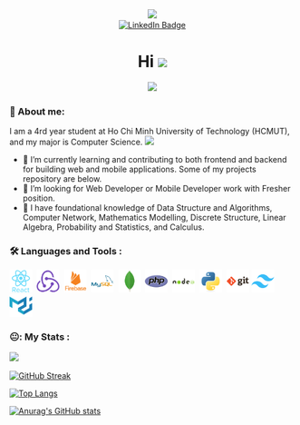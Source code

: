 <div id="header" align="center">
  <img src="https://media.giphy.com/media/M9gbBd9nbDrOTu1Mqx/giphy.gif" width="100"/>
</div>
<div id="badges" align="center">
  <a href="https://www.linkedin.com/in/levanvy02">
    <img src="https://img.shields.io/badge/LinkedIn-blue?style=for-the-badge&logo=linkedin&logoColor=white" alt="LinkedIn Badge"/>
  </a>
  <h1>
  Hi  <img src="https://media.giphy.com/media/hvRJCLFzcasrR4ia7z/giphy.gif" width="30px"/>
</h1>
</div>
<!-- <div><img src="https://komarev.com/ghpvc/?username=iamlvv&style=flat-square&color=blue" alt=""/> -->
</div>
<div align="center">
  <img src="https://media.giphy.com/media/CrFLL3CnRpw5ddlBMm/giphy.gif" width="600" height=""/>
</div>
 


### 💁 About me:
I am a 4rd year student at Ho Chi Minh University of Technology (HCMUT), and my major is Computer Science. <img src="https://media.giphy.com/media/WUlplcMpOCEmTGBtBW/giphy.gif" width="30">
- 🔭 I’m currently learning and contributing to both frontend and backend for building web and mobile applications. Some of my projects repository are below.
- 🤔 I’m looking for Web Developer or Mobile Developer work with Fresher position.
- 🧱 I have foundational knowledge of Data Structure and Algorithms, Computer Network, Mathematics Modelling, Discrete Structure, Linear Algebra, Probability and Statistics, and Calculus.

### :hammer_and_wrench: Languages and Tools :
<div>
  <img src="https://github.com/devicons/devicon/blob/master/icons/react/react-original-wordmark.svg" title="React" alt="React" width="40" height="40"/>&nbsp;
	  <img src="https://github.com/devicons/devicon/blob/master/icons/redux/redux-original.svg" title="Redux" alt="Redux " width="40" height="40"/>&nbsp;
  <img src="https://github.com/devicons/devicon/blob/master/icons/firebase/firebase-plain-wordmark.svg" title="Firebase" alt="Firebase" width="40" height="40"/>&nbsp;
  <img src="https://github.com/devicons/devicon/blob/master/icons/mysql/mysql-original-wordmark.svg" title="MySQL"  alt="MySQL" width="40" height="40"/>&nbsp;
	<img src="https://github.com/devicons/devicon/blob/master/icons/mongodb/mongodb-original.svg" title="MongoDB" alt="MongoDB" width="40" height="40"/>&nbsp;
	<img src="https://github.com/devicons/devicon/blob/master/icons/php/php-original.svg" title="PHP" alt="PHP" width="40" height="40"/>&nbsp;
  <img src="https://github.com/devicons/devicon/blob/master/icons/nodejs/nodejs-original-wordmark.svg" title="NodeJS" alt="NodeJS" width="40" height="40"/>&nbsp;
	<img src="https://github.com/devicons/devicon/blob/master/icons/python/python-original.svg" title="Python" alt="Python" width="40" height="40"/>&nbsp;
  <img src="https://github.com/devicons/devicon/blob/master/icons/git/git-original-wordmark.svg" title="Git" **alt="Git" width="40" height="40"/>
	<img src="https://github.com/devicons/devicon/blob/master/icons/tailwindcss/tailwindcss-plain.svg" title = "TailwindCSS" alt="TailwindCSS" width="40" height = "40"/>&nbsp;
	<img src="https://github.com/devicons/devicon/blob/master/icons/materialui/materialui-original.svg" title="Material UI" alt="Material UI" width="40" height="40"/>&nbsp;
</div>

### 😐: My Stats :
![](https://komarev.com/ghpvc/?username=iamlvv&color=brightgreen)

[![GitHub Streak](http://github-readme-streak-stats.herokuapp.com?user=iamlvv)](https://git.io/streak-stats)

[![Top Langs](https://github-readme-stats.vercel.app/api/top-langs/?username=iamlvv&layout=compact&theme=vision-friendly-dark)](https://github.com/anuraghazra/github-readme-stats)

[![Anurag's GitHub stats](https://github-readme-stats.vercel.app/api?username=iamlvv&show_icons=true&theme=gotham)](https://github.com/anuraghazra/github-readme-stats)

<!--
**iamlvv/iamlvv** is a ✨ _special_ ✨ repository because its `README.md` (this file) appears on your GitHub profile.

Here are some ideas to get you started:

- 🔭 I’m currently working on ...
- 🌱 I’m currently learning ...
- 👯 I’m looking to collaborate on ...
- 🤔 I’m looking for help with ...
- 💬 Ask me about ...
- 📫 How to reach me: ...
- 😄 Pronouns: ...
- ⚡ Fun fact: ...
-->
